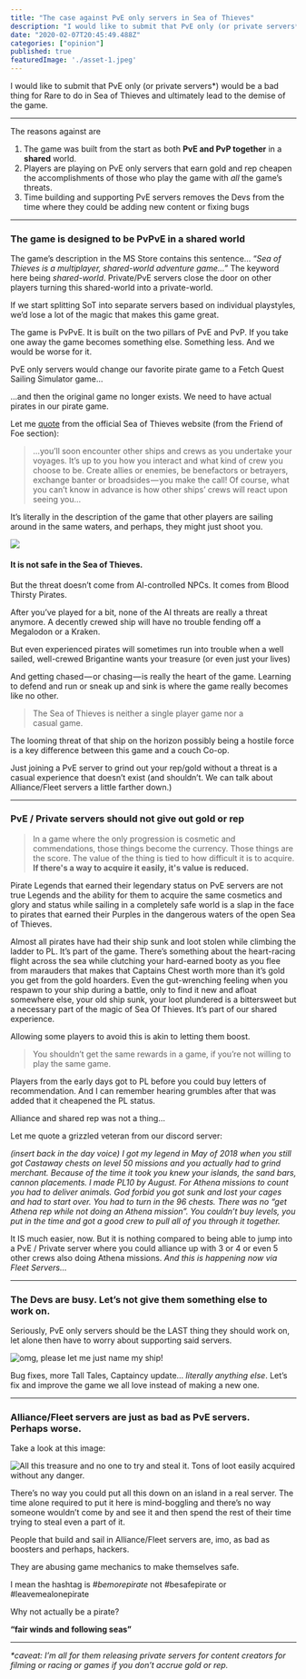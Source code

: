 ```yaml
---
title: "The case against PvE only servers in Sea of Thieves"
description: "I would like to submit that PvE only (or private servers*) would be a bad thing for Rare to do in Sea of Thieves and ultimately lead to the…"
date: "2020-02-07T20:45:49.488Z"
categories: ["opinion"]
published: true
featuredImage: './asset-1.jpeg'
---
```


I would like to submit that PvE only (or private servers\*) would be a bad thing for Rare to do in Sea of Thieves and ultimately lead to the demise of the game.

---

The reasons against are

1.  The game was built from the start as both **PvE and PvP together** in a **shared** world. 
2.  Players are playing on PvE only servers that earn gold and rep cheapen the accomplishments of those who play the game with _all_ the game’s threats.
3.  Time building and supporting PvE servers removes the Devs from the time where they could be adding new content or fixing bugs 

---

### The game is designed to be PvPvE in a shared world

The game’s description in the MS Store contains this sentence… “_Sea of Thieves is a multiplayer, shared-world adventure game…_” The keyword here being _shared-world_. Private/PvE servers close the door on other players turning this shared-world into a private-world.

If we start splitting SoT into separate servers based on individual playstyles, we’d lose a lot of the magic that makes this game great.

The game is PvPvE. It is built on the two pillars of PvE and PvP. If you take one away the game becomes something else. Something less. And we would be worse for it.

PvE only servers would change our favorite pirate game to a Fetch Quest Sailing Simulator game…

…and then the original game no longer exists. We need to have actual pirates in our pirate game.

Let me [quote](https://www.seaofthieves.com/world-events) from the official Sea of Thieves website (from the Friend of Foe section):

> …you’ll soon encounter other ships and crews as you undertake your voyages. It’s up to you how you interact and what kind of crew you choose to be. Create allies or enemies, be benefactors or betrayers, exchange banter or broadsides — you make the call! Of course, what you can’t know in advance is how other ships’ crews will react upon seeing you…

It’s literally in the description of the game that other players are sailing around in the same waters, and perhaps, they might just shoot you.

![](./asset-1.jpeg)

#### It is not safe in the Sea of Thieves. 

But the threat doesn’t come from AI-controlled NPCs. It comes from Blood Thirsty Pirates.

After you’ve played for a bit, none of the AI threats are really a threat anymore. A decently crewed ship will have no trouble fending off a Megalodon or a Kraken.

But even experienced pirates will sometimes run into trouble when a well sailed, well-crewed Brigantine wants your treasure (or even just your lives)

And getting chased — or chasing — is really the heart of the game. Learning to defend and run or sneak up and sink is where the game really becomes like no other.

> The Sea of Thieves is neither a single player game nor a casual game. 

The looming threat of that ship on the horizon possibly being a hostile force is a key difference between this game and a couch Co-op.

Just joining a PvE server to grind out your rep/gold without a threat is a casual experience that doesn’t exist (and shouldn’t. We can talk about Alliance/Fleet servers a little farther down.)

---

### **PvE / Private servers should not give out gold or rep**  

> In a game where the only progression is cosmetic and commendations, those things become the currency. Those things are the score. The value of the thing is tied to how difficult it is to acquire. **If there's a way to acquire it easily, it's value is reduced.**

Pirate Legends that earned their legendary status on PvE servers are not true Legends and the ability for them to acquire the same cosmetics and glory and status while sailing in a completely safe world is a slap in the face to pirates that earned their Purples in the dangerous waters of the open Sea of Thieves.

Almost all pirates have had their ship sunk and loot stolen while climbing the ladder to PL. It’s part of the game. There’s something about the heart-racing flight across the sea while clutching your hard-earned booty as you flee from marauders that makes that Captains Chest worth more than it’s gold you get from the gold hoarders. Even the gut-wrenching feeling when you respawn to your ship during a battle, only to find it new and afloat somewhere else, your old ship sunk, your loot plundered is a bittersweet but a necessary part of the magic of Sea Of Thieves. It’s part of our shared experience. 

Allowing some players to avoid this is akin to letting them boost.

> You shouldn’t get the same rewards in a game, if you’re not willing to play the same game.

Players from the early days got to PL before you could buy letters of recommendation. And I can remember hearing grumbles after that was added that it cheapened the PL status.

Alliance and shared rep was not a thing…

Let me quote a grizzled veteran from our discord server:

_(insert back in the day voice) I got my legend in May of 2018 when you still got Castaway chests on level 50 missions and you actually had to grind merchant. Because of the time it took you knew your islands, the sand bars, cannon placements. l made PL10 by August. For Athena missions to count you had to deliver animals. God forbid you got sunk and lost your cages and had to start over. You had to turn in the 96 chests. There was no “get Athena rep while not doing an Athena mission”. You couldn’t buy levels, you put in the time and got a good crew to pull all of you through it together._

It IS much easier, now. But it is nothing compared to being able to jump into a PvE / Private server where you could alliance up with 3 or 4 or even 5 other crews also doing Athena missions. _And this is happening now via Fleet Servers…_

---

### The Devs are busy. Let’s not give them something else to work on.

Seriously, PvE only servers should be the LAST thing they should work on, let alone then have to worry about supporting said servers.

![omg, please let me just name my ship!](./asset-2.jpeg)

Bug fixes, more Tall Tales, Captaincy update… _literally anything else_. Let’s fix and improve the game we all love instead of making a new one. 

---

### Alliance/Fleet servers are just as bad as PvE servers. Perhaps worse.

Take a look at this image:

![All this treasure and no one to try and steal it. Tons of loot easily acquired without any danger.](./asset-3.jpeg)

There’s no way you could put all this down on an island in a real server. The time alone required to put it here is mind-boggling and there’s no way someone wouldn’t come by and see it and then spend the rest of their time trying to steal even a part of it. 

People that build and sail in Alliance/Fleet servers are, imo, as bad as boosters and perhaps, hackers. 

They are abusing game mechanics to make themselves safe. 
<!-- 
Pirates that have gained Pirate Legend status in these servers are not true Pirate Legends. They are Paper Legends. 

I know several Pirates that hang out on fleet servers. They’re good people and I’m not hating on them. But I do think they’re cheating themselves (and the rest of us.) -->

I mean the hashtag is _#bemorepirate_ not #besafepirate or #leavemealonepirate 

Why not actually be a pirate?




<!-- 

---

Let me answer some common rebukes to the no PvE server mindset:

**What about Newbies?** they were just given the maiden voyage to learn. Otherwise, they’ll need to learn to swim the hard way like the rest of us. To shield them from the ‘real’ sea of thieves is a disservice to them. If you’re shielded from the PvP aspect of the game you’ll never learn to handle it. And it’s much better to learn that when you lose a seafarer’s rather than when it’s a ship full of athena loot. 

**What about Families? What about Children?** The game is rated T. Families DO sail and cause a ruckus. But trying to make the game E is, again, changing the game for the worse. Any teen should have no trouble sailing the seas. (And I suspect many a T pirate has sunk me.)

**What about a PvE Free Neutral Area like the Sea Dog Tavern in the middle of the map?** This would be abused by griefers. They would circle it forever. They would run to it when attacked. 
 --> 


 **“fair winds and following seas”**

---

_\*caveat: I’m all for them releasing private servers for content creators for filming or racing or games if you don’t accrue gold or rep._


<!-- I’ll happily have a civilized discussion about this, hit me up on the twitters: [Chenzo01](https://twitter.com/1chenzo) -->

